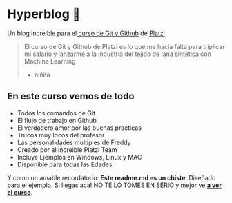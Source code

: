 # Hyperblog 💚
Un blog increi­ble para el[ curso de Git y Github](https://platzi.com/cursos/git-github/ " curso de Git y Github") de [Platzi](https://platzi.com/ "Platzi")
> El curso de Git y Github de Platzi es lo que me haci­a falta para triplicar mi salario y lanzarme a la industria del tejido de lana sintetica con Machine Learning
> - niñita

## En este curso vemos de todo
* Todos los comandos de Git
* El flujo de trabajo en Github
* El verdadero amor por las buenas practicas
* Trucos muy locos del profesor
* Las personalidades multiples de Freddy
* Creado por el increible Platzi Team
* Incluye Ejemplos en Windows, Linux y MAC
* Disponible para todas las Edades

Y como un amable recordatorio: **Este readme.md es un chiste**.  Diseñado para el ejemplo. Si llegas aca! NO TE LO TOMES EN SERIO y mejor ve [**a ver el curso**](https://platzi.com/cursos/git-github/ "a ver el curso").